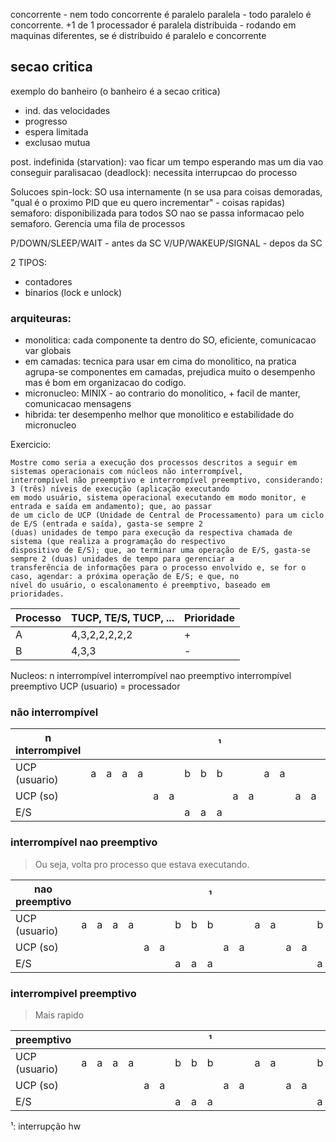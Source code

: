 concorrente - nem todo concorrente é paralelo
paralela    - todo paralelo é concorrente. +1 de 1 processador é paralela
distribuida - rodando em maquinas diferentes, se é distribuido é paralelo e concorrente


## secao critica
exemplo do banheiro (o banheiro é a secao critica)
- ind. das velocidades
- progresso
- espera limitada
- exclusao mutua

post. indefinida (starvation): vao ficar um tempo esperando mas um dia vao conseguir
paralisacao (deadlock): necessita interrupcao do processo

Solucoes
spin-lock: SO usa internamente (n se usa para coisas demoradas, "qual é o proximo PID que eu quero incrementar" - coisas rapidas) 
semaforo: disponibilizada para todos SO
  nao se passa informacao pelo semaforo. Gerencia uma fila de processos

  P/DOWN/SLEEP/WAIT - antes da SC
  V/UP/WAKEUP/SIGNAL - depos da SC

2 TIPOS:
  - contadores
  - binarios (lock e unlock)


### arquiteuras:
- monolitica: cada componente ta dentro do SO, eficiente, comunicacao var globais
- em camadas: tecnica para usar em cima do monolitico, na pratica agrupa-se componentes em camadas, prejudica muito o desempenho mas é bom em organizacao do codigo.
- micronucleo: MINIX - ao contrario do monolitico, + facil de manter, comunicacao mensagens
- hibrida: ter desempenho melhor que monolitico e estabilidade do micronucleo

Exercicio:

```
Mostre como seria a execução dos processos descritos a seguir em sistemas operacionais com núcleos não interrompível,
interrompível não preemptivo e interrompível preemptivo, considerando: 3 (três) níveis de execução (aplicação executando
em modo usuário, sistema operacional executando em modo monitor, e entrada e saída em andamento); que, ao passar
de um ciclo de UCP (Unidade de Central de Processamento) para um ciclo de E/S (entrada e saída), gasta-se sempre 2
(duas) unidades de tempo para execução da respectiva chamada de sistema (que realiza a programação do respectivo
dispositivo de E/S); que, ao terminar uma operação de E/S, gasta-se sempre 2 (duas) unidades de tempo para gerenciar a
transferência de informações para o processo envolvido e, se for o caso, agendar: a próxima operação de E/S; e que, no
nível do usuário, o escalonamento é preemptivo, baseado em prioridades.
```
|Processo|TUCP, TE/S, TUCP, ...|Prioridade|
|-|-|-|
|A|4,3,2,2,2,2,2|+|
|B|4,3,3|-|

Nucleos:
   n interrompível
   interrompível nao preemptivo
   interrompível preemptivo
UCP (usuario) = processador


### não interrompível
| n interrompivel  | | | | | | | | |¹| | | | | | | |¹| | | |¹| | | | | | |¹| | | | | |
| ---------------- |-|-|-|-|-|-|-|-|-|-|-|-|-|-|-|-|-|-|-|-|-|-|-|-|-|-|-|-|-|-|-|-|-|
| UCP (usuario)    |a|a|a|a| | |b|b|b| | |a|a| | |b| | | | |a| | |a| | |b|b| | |a|a|b|
| UCP (so)         | | | | |a|a| | | |a|a| | |a|a| |b|b|a|a| |b|b| |a|a| | |a|a| | | |
| E/S              | | | | | | |a|a|a| | | | | | |a|a| |b|b|b| | | | | |a|a| | | | | |

### interrompível nao preemptivo
> Ou seja, volta pro processo que estava executando.

| nao preemptivo   | | | | | | | | |¹| | | | | | | |¹| | | | | |¹| | | | |¹| | | | | |
| ---------------- |-|-|-|-|-|-|-|-|-|-|-|-|-|-|-|-|-|-|-|-|-|-|-|-|-|-|-|-|-|-|-|-|-|
| UCP (usuario)    |a|a|a|a| | |b|b|b| | |a|a| | |b| | | | |a|a| | | | |b|b| | |a|a|b|
| UCP (so)         | | | | |a|a| | | |a|a| | |a|a| |b|a|a|b| | |a|b|b|a| | |a|a| | | |
| E/S              | | | | | | |a|a|a| | | | | | |a|a| | | |b|b|b| | | |a|a| | | | | |

### interrompivel preemptivo
> Mais rapido

| preemptivo       | | | | | | | | |¹| | | | | | | |¹| | | | | |¹| | | | |¹| | | | | |
| ---------------- |-|-|-|-|-|-|-|-|-|-|-|-|-|-|-|-|-|-|-|-|-|-|-|-|-|-|-|-|-|-|-|-|-|
| UCP (usuario)    |a|a|a|a| | |b|b|b| | |a|a| | |b| | | |a|a| | | | | |a| | |a|b|b|b|
| UCP (so)         | | | | |a|a| | | |a|a| | |a|a| |b|a|a| | |a|b| |a|a| |b|b| | | | |
| E/S              | | | | | | |a|a|a| | | | | | |a|a| | | | | |a|a|b|b|b| | | | | | |

¹: interrupção hw
